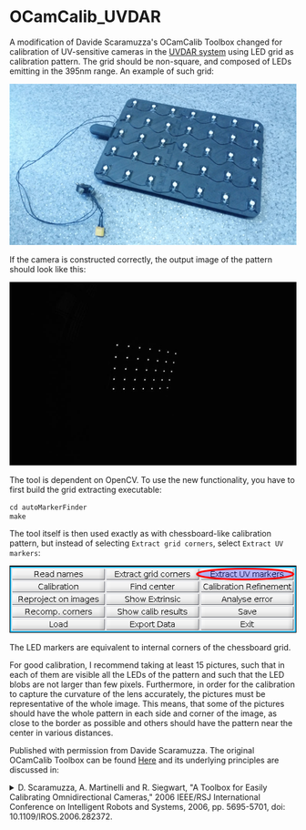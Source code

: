 # OCamCalib_UVDAR
A modification of Davide Scaramuzza's OCamCalib Toolbox changed for calibration of UV-sensitive cameras in the [UVDAR system](https://github.com/ctu-mrs/uvdar_core) using LED grid as calibration pattern.
The grid should be non-square, and composed of LEDs emitting in the 395nm range.
An example of such grid:

![](.fig/pattern_photo.jpg)

If the camera is constructed correctly, the output image of the pattern should look like this:

![](.fig/camera_view.jpg)

The tool is dependent on OpenCV.
To use the new functionality, you have to first build the grid extracting executable:
```
cd autoMarkerFinder
make
```

The tool itself is then used exactly as with chessboard-like calibration pattern, but instead of selecting `Extract grid corners`, select `Extract UV markers`:

![](.fig/ui.png)

The LED markers are equivalent to internal corners of the chessboard grid.

For good calibration, I recommend taking at least 15 pictures, such that in each of them are visible all the LEDs of the pattern and such that the LED blobs are not larger than few pixels.
Furthermore, in order for the calibration to capture the curvature of the lens accurately, the pictures must be representative of the whole image.
This means, that some of the pictures should have the whole pattern in each side and corner of the image, as close to the border as possible and others should have the pattern near the center in various distances.


Published with permission from Davide Scaramuzza.
The original OCamCalib Toolbox can be found [Here](https://sites.google.com/site/scarabotix/ocamcalib-toolbox) and its underlying principles are discussed in:
<details>
<summary>D. Scaramuzza, A. Martinelli and R. Siegwart, "A Toolbox for Easily Calibrating Omnidirectional Cameras," 2006 IEEE/RSJ International Conference on Intelligent Robots and Systems, 2006, pp. 5695-5701, doi: 10.1109/IROS.2006.282372.</summary>

```
  @INPROCEEDINGS{4059340,
  author={Scaramuzza, Davide and Martinelli, Agostino and Siegwart, Roland},
  booktitle={2006 IEEE/RSJ International Conference on Intelligent Robots and Systems}, 
  title={A Toolbox for Easily Calibrating Omnidirectional Cameras}, 
  year={2006},
  volume={},
  number={},
  pages={5695-5701},
  doi={10.1109/IROS.2006.282372}}
```
</details>

